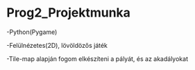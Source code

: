 # Prog2_Projektmunka

-Python(Pygame)

-Felülnézetes(2D), lövöldözős játék

-Tile-map alapján fogom elkészíteni a pályát, és az akadályokat
